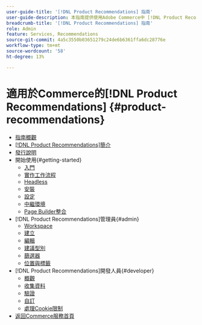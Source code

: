 ```yaml
---
user-guide-title: '[!DNL Product Recommendations] 指南'
user-guide-description: 本指南提供使用Adobe Commerce中 [!DNL Product Recommendations] 的詳細指示。
breadcrumb-title: '[!DNL Product Recommendations] 指南'
role: Admin
feature: Services, Recommendations
source-git-commit: 4a5c3550b03651279c24de6b6361ffa6dc28776e
workflow-type: tm+mt
source-wordcount: '58'
ht-degree: 13%

---
```


# 適用於Commerce的[!DNL Product Recommendations] {#product-recommendations}

- [指南概觀](guide-overview.md)
- [ [!DNL Product Recommendations]簡介](overview.md)
- [發行說明](release-notes.md)
- 開始使用{#getting-started}
   - [入門](onboarding.md)
   - [實作工作流程](implementation-workflow.md)
   - [Headless](headless.md)
   - [安裝](install-configure.md)
   - [設定](settings.md)
   - [中繼環境](staging-environment.md)
   - [Page Builder整合](page-builder.md)
- [!DNL Product Recommendations]管理員{#admin}
   - [Workspace](workspace.md)
   - [建立](create.md)
   - [編輯](edit.md)
   - [建議型別](type.md)
   - [篩選器](filters.md)
   - [位置與標籤](placement.md)
- [!DNL Product Recommendations]開發人員{#developer}
   - [概觀](development-overview.md)
   - [收集資料](events.md)
   - [驗證](verify.md)
   - [自訂](customize.md)
   - [處理Cookie限制](setting-cookie.md)
- [返回Commerce服務首頁](https://experienceleague.adobe.com/docs/commerce-merchant-services/user-guides/home.html)